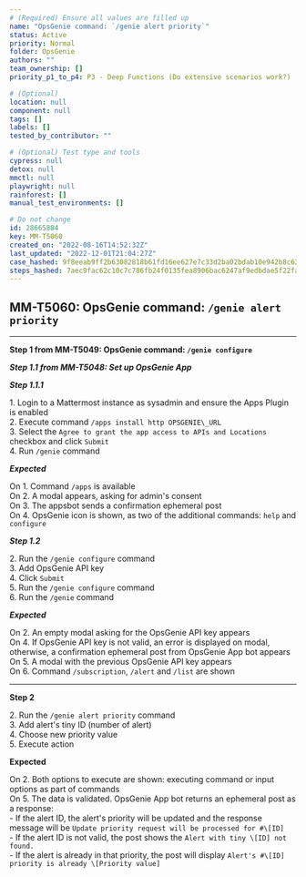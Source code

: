 ```yaml
---
# (Required) Ensure all values are filled up
name: "OpsGenie command: `/genie alert priority`"
status: Active
priority: Normal
folder: OpsGenie
authors: ""
team_ownership: []
priority_p1_to_p4: P3 - Deep Functions (Do extensive scenarios work?)

# (Optional)
location: null
component: null
tags: []
labels: []
tested_by_contributor: ""

# (Optional) Test type and tools
cypress: null
detox: null
mmctl: null
playwright: null
rainforest: []
manual_test_environments: []

# Do not change
id: 28665884
key: MM-T5060
created_on: "2022-08-16T14:52:32Z"
last_updated: "2022-12-01T21:04:27Z"
case_hashed: 9f8eeab9ff2b63082818b61fd16ee627e7c33d2ba02bdab10e942b8c638a794037702753bac8d4df7f887d91fc922ab3
steps_hashed: 7aec9fac62c10c7c786fb24f0135fea8906bac6247af9edbdae5f22fa31b91e7130aa7036f8d18a0f4ee68168158f108
---
```


<!-- (Auto-generated) Based on frontmatter's "key" and "name" -->

## MM-T5060: OpsGenie command: `/genie alert priority`

---

**Step 1 from MM-T5049: OpsGenie command: `/genie configure`**

<!-- (Auto-generated) Note: Steps 1.1 to 1.2 should not be updated here. Instead, modify directly to the referenced MM-T5049 test case. -->

_**Step 1.1 from MM-T5048: Set up OpsGenie App**_

<!-- (Auto-generated) Note: Step 1.1.1 should not be updated here. Instead, modify directly to the referenced MM-T5048 test case. -->

_**Step 1.1.1**_

1\. Login to a Mattermost instance as sysadmin and ensure the Apps Plugin is enabled\
2\. Execute command `/apps install http OPSGENIE\_URL`\
3\. Select the `Agree to grant the app access to APIs and Locations` checkbox and click `Submit`\
4\. Run `/genie` command

_**Expected**_

On 1. Command `/apps` is available\
On 2. A modal appears, asking for admin's consent\
On 3. The appsbot sends a confirmation ephemeral post\
On 4. OpsGenie icon is shown, as two of the additional commands: `help` and `configure`

_**Step 1.2**_

2\. Run the `/genie configure` command\
3\. Add OpsGenie API key\
4\. Click `Submit`\
5\. Run the `/genie configure` command\
6\. Run the `/genie` command

_**Expected**_

On 2. An empty modal asking for the OpsGenie API key appears\
On 4. If OpsGenie API key is not valid, an error is displayed on modal, otherwise, a confirmation ephemeral post from OpsGenie App bot appears\
On 5. A modal with the previous OpsGenie API key appears\
On 6. Command `/subscription`, `/alert` and `/list` are shown

---

**Step 2**

2\. Run the `/genie alert priority` command\
3\. Add alert's tiny ID (number of alert)\
4\. Choose new priority value\
5\. Execute action

**Expected**

On 2. Both options to execute are shown: executing command or input options as part of commands\
On 5. The data is validated. OpsGenie App bot returns an ephemeral post as a response:\
\- If the alert ID, the alert's priority will be updated and the response message will be `Update priority request will be processed for #\[ID]`\
\- If the alert ID is not valid, the post shows the `Alert with tiny \[ID] not found.`\
\- If the alert is already in that priority, the post will display `Alert's #\[ID] priority is already \[Priority value]`

